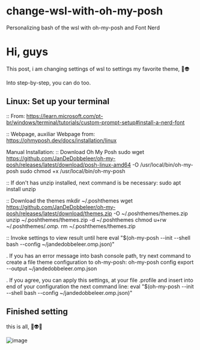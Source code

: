 # change-wsl-with-oh-my-posh
Personalizing bash of the wsl with oh-my-posh and Font Nerd

# Hi, guys

This post, i am changing settings of wsl to settings my favorite theme, 🚀👽

Into step-by-step, you can do too.

Linux: Set up your terminal
----------------------------------
:: From:
	https://learn.microsoft.com/pt-br/windows/terminal/tutorials/custom-prompt-setup#install-a-nerd-font

:: Webpage, auxiliar
	Webpage from: https://ohmyposh.dev/docs/installation/linux

Manual Installation:
:: Download Oh My Posh
	sudo wget https://github.com/JanDeDobbeleer/oh-my-posh/releases/latest/download/posh-linux-amd64 -O /usr/local/bin/oh-my-posh
	sudo chmod +x /usr/local/bin/oh-my-posh

:: If don't has unzip installed, next command is be necessary:
  sudo apt install unzip

:: Download the themes
  mkdir ~/.poshthemes
	wget https://github.com/JanDeDobbeleer/oh-my-posh/releases/latest/download/themes.zip -O ~/.poshthemes/themes.zip
	unzip ~/.poshthemes/themes.zip -d ~/.poshthemes
	chmod u+rw ~/.poshthemes/*.omp.*
	rm ~/.poshthemes/themes.zip
  
:: Invoke settings to view result until here
	eval "$(oh-my-posh --init --shell bash --config ~/jandedobbeleer.omp.json)"
  
  . If you has an error message into bash console path, try next command to create a file theme configuration to oh-my-posh:
    oh-my-posh config export --output ~/jandedobbeleer.omp.json

  . If you agree, you can apply this settings, at your file .profile and insert into end of your configuration the next command line:
    eval "$(oh-my-posh --init --shell bash --config ~/jandedobbeleer.omp.json)"
    
## Finished setting

this is all, 🎯👽🚀

![image](https://user-images.githubusercontent.com/72364037/203876831-5abb2612-2aa2-4299-92f9-5f61f6ca3f88.png)
